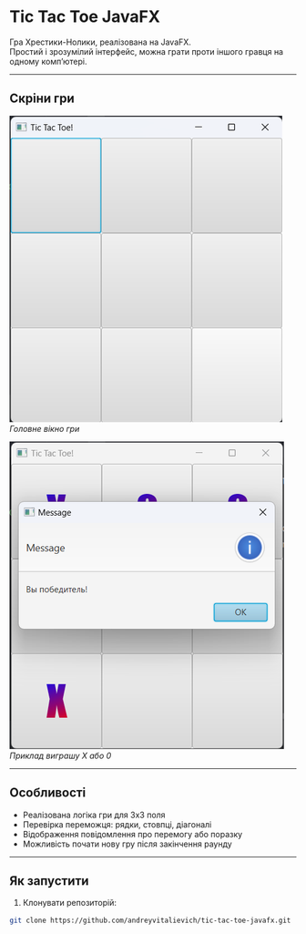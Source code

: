 # Tic Tac Toe JavaFX

Гра Хрестики-Нолики, реалізована на JavaFX.  
Простий і зрозумілий інтерфейс, можна грати проти іншого гравця на одному комп’ютері.

---

## Скріни гри

![Скрин 1](screenshots/screen1.png)  
_Головне вікно гри_  

![Скрин 2](screenshots/screen2.png)  
_Приклад виграшу Х або 0_

---

## Особливості

- Реалізована логіка гри для 3x3 поля
- Перевірка переможця: рядки, стовпці, діагоналі
- Відображення повідомлення про перемогу або поразку
- Можливість почати нову гру після закінчення раунду

---

## Як запустити

1. Клонувати репозиторій:
```bash
git clone https://github.com/andreyvitalievich/tic-tac-toe-javafx.git

